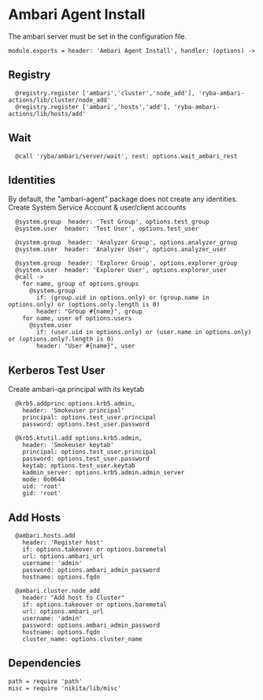 # Ambari Agent Install

The ambari server must be set in the configuration file.

    module.exports = header: 'Ambari Agent Install', handler: (options) ->

## Registry

      @registry.register ['ambari','cluster','node_add'], 'ryba-ambari-actions/lib/cluster/node_add'
      @registry.register ['ambari','hosts','add'], 'ryba-ambari-actions/lib/hosts/add'

## Wait

      @call 'ryba/ambari/server/wait', rest: options.wait_ambari_rest


## Identities

By default, the "ambari-agent" package does not create any identities.
Create System Service Account & user/client accounts

      @system.group  header: 'Test Group', options.test_group
      @system.user  header: 'Test User', options.test_user

      @system.group  header: 'Analyzer Group', options.analyzer_group
      @system.user  header: 'Analyzer User', options.analyzer_user

      @system.group  header: 'Explorer Group', options.explorer_group
      @system.user  header: 'Explorer User', options.explorer_user
      @call ->
        for name, group of options.groups
          @system.group
            if: (group.uid in options.only) or (group.name in options.only) or (options.only.length is 0)
            header: "Group #{name}", group
        for name, user of options.users
          @system.user
            if: (user.uid in options.only) or (user.name in options.only) or (options.only?.length is 0)
            header: "User #{name}", user

## Kerberos Test User
Create ambari-qa principal with its keytab

      @krb5.addprinc options.krb5.admin,
        header: 'Smokeuser principal'
        principal: options.test_user.principal
        password: options.test_user.password
        
      @krb5.ktutil.add options.krb5.admin,
        header: 'Smokeuser keytab'
        principal: options.test_user.principal
        password: options.test_user.password
        keytab: options.test_user.keytab
        kadmin_server: options.krb5.admin.admin_server
        mode: 0o0644
        uid: 'root'
        gid: 'root'

## Add Hosts

      @ambari.hosts.add
        header: 'Register host'
        if: options.takeover or options.baremetal
        url: options.ambari_url
        username: 'admin'
        password: options.ambari_admin_password
        hostname: options.fqdn

      @ambari.cluster.node_add
        header: "Add host to Cluster"
        if: options.takeover or options.baremetal
        url: options.ambari_url
        username: 'admin'
        password: options.ambari_admin_password
        hostname: options.fqdn
        cluster_name: options.cluster_name

## Dependencies

    path = require 'path'
    misc = require 'nikita/lib/misc'
